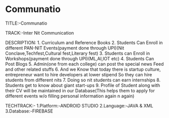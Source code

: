 # Communatio
TITLE:-Communatio

TRACK:-Inter Nit Communication

DESCRIPTION: 1. Curriculum and Reference Books
             2. Students Can Enroll in different PAN-NIT Events(payment done through UPI)(Nit Conclave,Techfest,Cultural fest,Literary fest)
             3. Students can Enroll in Workshops(payment done through UPI)(ML,AI,IOT etc)
             4. Students Can Post Blogs
             5. Admin(one from each college) can post the special news Feed and other related stuffs
             6. And we Know that today there is startup culture, entrepreneur want to hire developers at lower stipend 
                So they can hire students from different nits 
             7. Doing so nit students can earn internships
             8. Students get to know about giant start-ups
             9. Profile of Student along with their CV will be maintained in our Database(This helps them to apply for different events w/o filling personal information again n again) 

TECHTRACK:- 1.Platform:-ANDROID STUDIO
            2.Language:-JAVA & XML
            3.Database:-FIREBASE
           
             
